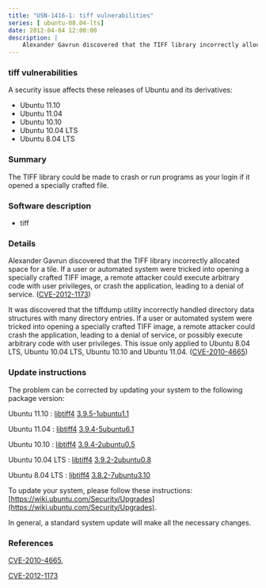 ```yaml
---
title: "USN-1416-1: tiff vulnerabilities"
series: [ ubuntu-08.04-lts]
date: 2012-04-04 12:00:00
description: |
    Alexander Gavrun discovered that the TIFF library incorrectly allocated space for a tile. If a user or automated system were tricked into opening a specially crafted TIFF image, a remote attacker could execute arbitrary code with user privileges, or crash the application, leading to a denial of service. ([CVE-2012-1173](http://people.ubuntu.com/~ubuntu-security/cve/CVE-2012-1173))
--- 
```

 
### tiff vulnerabilities

A security issue affects these releases of Ubuntu and its derivatives:

* Ubuntu 11.10
* Ubuntu 11.04
* Ubuntu 10.10
* Ubuntu 10.04 LTS
* Ubuntu 8.04 LTS

### Summary

The TIFF library could be made to crash or run programs as your login if it opened a specially crafted file.

### Software description

* tiff 

### Details

Alexander Gavrun discovered that the TIFF library incorrectly allocated space for a tile. If a user or automated system were tricked into opening a specially crafted TIFF image, a remote attacker could execute arbitrary code with user privileges, or crash the application, leading to a denial of service. ([CVE-2012-1173](http://people.ubuntu.com/~ubuntu-security/cve/CVE-2012-1173))

It was discovered that the tiffdump utility incorrectly handled directory data structures with many directory entries. If a user or automated system were tricked into opening a specially crafted TIFF image, a remote attacker could crash the application, leading to a denial of service, or possibly execute arbitrary code with user privileges. This issue only applied to Ubuntu 8.04 LTS, Ubuntu 10.04 LTS, Ubuntu 10.10 and Ubuntu 11.04. ([CVE-2010-4665](http://people.ubuntu.com/~ubuntu-security/cve/CVE-2010-4665)) 

### Update instructions

The problem can be corrected by updating your system to the following package version:

Ubuntu 11.10
 : [libtiff4](https://launchpad.net/ubuntu/+source/tiff) <span> [3.9.5-1ubuntu1.1](https://launchpad.net/ubuntu/+source/tiff/3.9.5-1ubuntu1.1) </span> 

Ubuntu 11.04
 : [libtiff4](https://launchpad.net/ubuntu/+source/tiff) <span> [3.9.4-5ubuntu6.1](https://launchpad.net/ubuntu/+source/tiff/3.9.4-5ubuntu6.1) </span> 

Ubuntu 10.10
 : [libtiff4](https://launchpad.net/ubuntu/+source/tiff) <span> [3.9.4-2ubuntu0.5](https://launchpad.net/ubuntu/+source/tiff/3.9.4-2ubuntu0.5) </span> 

Ubuntu 10.04 LTS
 : [libtiff4](https://launchpad.net/ubuntu/+source/tiff) <span> [3.9.2-2ubuntu0.8](https://launchpad.net/ubuntu/+source/tiff/3.9.2-2ubuntu0.8) </span> 

Ubuntu 8.04 LTS
 : [libtiff4](https://launchpad.net/ubuntu/+source/tiff) <span> [3.8.2-7ubuntu3.10](https://launchpad.net/ubuntu/+source/tiff/3.8.2-7ubuntu3.10) </span> 

To update your system, please follow these instructions: [https://wiki.ubuntu.com/Security/Upgrades](https://wiki.ubuntu.com/Security/Upgrades).

In general, a standard system update will make all the necessary changes. 

### References

 [CVE-2010-4665](http://people.ubuntu.com/~ubuntu-security/cve/CVE-2010-4665), 

 [CVE-2012-1173](http://people.ubuntu.com/~ubuntu-security/cve/CVE-2012-1173)
 
